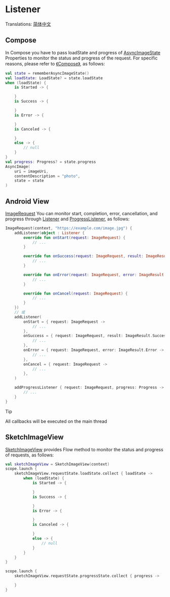# Listener

Translations: [简体中文](listener_zh.md)

## Compose

In Compose you have to pass loadState and progress of [AsyncImageState] Properties to monitor the
status and progress of the request. For specific reasons, please refer
to [《Compose》](compose.md#listenerprogresslistener), as follows:

```kotlin
val state = rememberAsyncImageState()
val loadState: LoadState? = state.loadState
when (loadState) {
    is Started -> {

    }
    is Success -> {

    }
    is Error -> {

    }
    is Canceled -> {

    }
    else -> {
        // null
    }
}
val progress: Progress? = state.progress
AsyncImage(
    uri = imageUri,
    contentDescription = "photo",
    state = state
)
```

## Android View

[ImageRequest] You can monitor start, completion, error, cancellation, and progress
through [Listener] and [ProgressListener], as follows:

```kotlin
ImageRequest(context, "https://example.com/image.jpg") {
    addListener(object : Listener {
        override fun onStart(request: ImageRequest) {
            // ...
        }

        override fun onSuccess(request: ImageRequest, result: ImageResult.Success) {
            // ...
        }

        override fun onError(request: ImageRequest, error: ImageResult.Error) {
            // ...
        }

        override fun onCancel(request: ImageRequest) {
            // ...
        }
    })
    // 或
    addListener(
        onStart = { request: ImageRequest ->
            // ...
        },
        onSuccess = { request: ImageRequest, result: ImageResult.Success ->
            // ...
        },
        onError = { request: ImageRequest, error: ImageResult.Error ->
            // ...
        },
        onCancel = { request: ImageRequest ->
            // ...
        },
    )

    addProgressListener { request: ImageRequest, progress: Progress ->
        // ...
    }
}
```

> [!TIP]
> All callbacks will be executed on the main thread

## SketchImageView

[SketchImageView] provides Flow method to monitor the status and progress of requests, as follows:

```kotlin
val sketchImageView = SketchImageView(context)
scope.launch {
    sketchImageView.requestState.loadState.collect { loadState ->
        when (loadState) {
            is Started -> {

            }
            is Success -> {

            }
            is Error -> {

            }
            is Canceled -> {

            }
            else -> {
                // null
            }
        }
    }
}

scope.launch {
    sketchImageView.requestState.progressState.collect { progress ->

    }
}
```

[ImageRequest]: ../../sketch-core/src/commonMain/kotlin/com/github/panpf/sketch/request/ImageRequest.common.kt

[Listener]: ../../sketch-core/src/commonMain/kotlin/com/github/panpf/sketch/request/Listener.kt

[ProgressListener]: ../../sketch-core/src/commonMain/kotlin/com/github/panpf/sketch/request/ProgressListener.kt

[SketchImageView]: ../../sketch-extensions-view/src/main/kotlin/com/github/panpf/sketch/SketchImageView.kt

[AsyncImageState]: ../../sketch-compose-core/src/commonMain/kotlin/com/github/panpf/sketch/AsyncImageState.kt